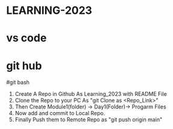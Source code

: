 # LEARNING-2023
# vs code
# git hub
#git bash

1. Create A Repo in Github As Learning_2023 with README File
2. Clone the Repo to your PC As "git Clone as <Repo_Link>"
3. Then Create Module1(folder) -> Day1(Folder)-> Progarm Files
4. Now add and commit to Local Repo.
5. Finally Push them to Remote Repo as "git push origin main"
